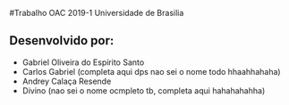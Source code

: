 #Trabalho OAC 2019-1 Universidade de Brasilia
## Desenvolvido por:
- Gabriel Oliveira do Espírito Santo
- Carlos Gabriel (completa aqui dps nao sei o nome todo hhaahhahaha)
- Andrey Calaça Resende
- Divino (nao sei o nome ocmpleto tb, completa aqui hahahahahha)
